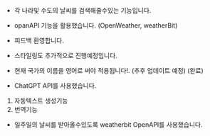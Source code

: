 - 각 나라및 수도의 날씨를 검색해줄수있는 기능입니다.
- opanAPI 기능을 활용했습니다. (OpenWeather, weatherBit)
- 피드백 환영합니다.
- 스타일링도 추가적으로 진행예정입니다.
- 현재 국가의 이름을 영어로 써야 적용됩니다!. (추후 업데이트 예정) (완료)

- ChatGPT API를 사용했습니다. 
1. 자동텍스트 생성기능
2. 번역기능

- 일주일의 날씨를 받아올수있도록 weatherbit OpenAPI를 사용했습니다.
